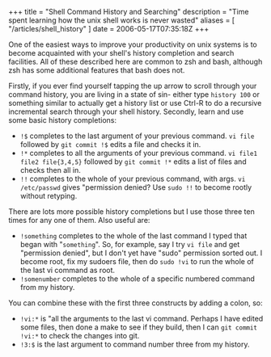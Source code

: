 +++
title = "Shell Command History and Searching"
description = "Time spent learning how the unix shell works is never wasted"
aliases = [ "/articles/shell_history" ]
date = 2006-05-17T07:35:18Z
+++


One of the easiest ways to improve your productivity on unix systems is
to become acquainted with your shell's history completion and search
facilities. All of these described here are common to zsh and bash,
although zsh has some additional features that bash does not.

Firstly, if you ever find yourself tapping the up arrow to scroll
through your command history, you are living in a state of sin- either
type `history 100` or something similar to actually get a history list or
use Ctrl-R to do a recursive incremental search through your shell
history. Secondly, learn and use some basic history completions:
* `!$` completes to the last argument of your previous command. `vi file` followed by `git commit !$` edits a file and checks it in.
* `!*` completes to all the arguments of your previous command. `vi file1 file2 file{3,4,5}` followed by `git commit !*` edits a list of files and checks then all in.
* `!!` completes to the whole of your previous command, with args. `vi /etc/passwd` gives "permission denied? Use `sudo !!` to become rootly without retyping.

There are lots more possible history completions but I use those three
ten times for any one of them. Also useful are:
* `!something` completes to the whole of the last command I typed that began with "`something`". So, for example, say I try `vi file` and get "permission denied", but I don't yet have "sudo" permission sorted out. I become root, fix my sudoers file, then do `sudo !vi` to run the whole of the last vi command as root.
* `!somenumber` completes to the whole of a specific numbered command from my history.

You can combine these with the first three constructs by adding a
colon, so:
* `!vi:*` is "all the arguments to the last vi command. Perhaps I have edited
  some files, then done a make to see if they build, then I can `git commit
  !vi:*` to check the changes into git.
* `!3:$` is the last argument to command number three from my history.

